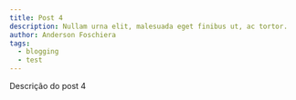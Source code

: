 ```yaml
---
title: Post 4
description: Nullam urna elit, malesuada eget finibus ut, ac tortor.
author: Anderson Foschiera
tags:
  - blogging
  - test
---
```


Descrição do post 4
